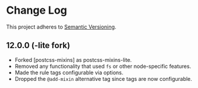 # Change Log
This project adheres to [Semantic Versioning](http://semver.org/).

## 12.0.0 (-lite fork)
* Forked [postcss-mixins] as postcss-mixins-lite.
* Removed any functionality that used `fs` or other node-specific features.
* Made the rule tags configurable via options.
* Dropped the `@add-mixin` alternative tag since tags are now configurable.
